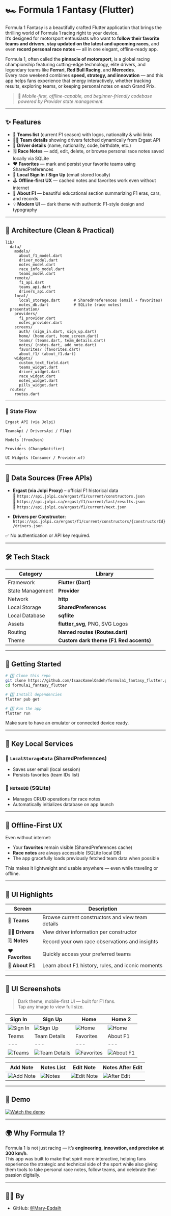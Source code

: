 # 🏎️ Formula 1 Fantasy (Flutter)

Formula 1 Fantasy is a beautifully crafted Flutter application that brings the thrilling world of Formula 1 racing right to your device.  
It’s designed for motorsport enthusiasts who want to **follow their favorite teams and drivers**, **stay updated on the latest and upcoming races**, and even **record personal race notes** — all in one elegant, offline-ready app.

Formula 1, often called the **pinnacle of motorsport**, is a global racing championship featuring cutting-edge technology, elite drivers, and legendary teams like **Ferrari**, **Red Bull Racing**, and **Mercedes**.  
Every race weekend combines **speed, strategy, and innovation** — and this app helps fans experience that energy interactively, whether tracking results, exploring teams, or keeping personal notes on each Grand Prix.

> 🎯 *Mobile-first, offline-capable, and beginner-friendly codebase powered by Provider state management.*

---

## ✨ Features

- 🏁 **Teams list** (current F1 season) with logos, nationality & wiki links
- 👨‍✈️ **Team details** showing drivers fetched dynamically from Ergast API
- 🧠 **Driver details** (name, nationality, code, birthdate, etc.)
- 🗒️ **Race Notes** — add, edit, delete, or browse personal race notes saved locally via SQLite
- ❤️ **Favorites** — mark and persist your favorite teams using SharedPreferences
- 🔐 **Local Sign In / Sign Up** (email stored locally)
- 🕹️ **Offline-first UX** — cached notes and favorites work even without internet
- 🧭 **About F1** — beautiful educational section summarizing F1 eras, cars, and records
- 💡 **Modern UI** — dark theme with authentic F1-style design and typography

---

## 🧱 Architecture (Clean & Practical)

```
lib/
  data/
    models/
      about_f1_model.dart
      driver_model.dart
      notes_model.dart
      race_info_model.dart
      teams_model.dart
    remote/
      f1_api.dart
      teams_api.dart
      drivers_api.dart
    local/
      local_storage.dart      # SharedPreferences (email + favorites)
      notes_db.dart           # SQLite (race notes)
  presentation/
    providers/
      f1_provider.dart
      notes_provider.dart
    screens/
      auth/ (sign_in.dart, sign_up.dart)
      home/ (home.dart, home_screen.dart)
      teams/ (teams.dart, team_details.dart)
      notes/ (notes.dart, add_note.dart)
      favorites/ (favorites.dart)
      about_f1/ (about_f1.dart)
    widgets/
      custom_text_field.dart
      teams_widget.dart
      driver_widget.dart
      race_widget.dart
      notes_widget.dart
      pills_widget.dart
  routes/
    routes.dart
```

---

### 🔄 State Flow

```
Ergast API (via Jolpi)
      ↓
TeamsApi / DriversApi / F1Api
      ↓
Models (fromJson)
      ↓
Providers (ChangeNotifier)
      ↓
UI Widgets (Consumer / Provider.of)
```

---

## 🔌 Data Sources (Free APIs)

- **Ergast (via Jolpi Proxy)** – official F1 historical data  
  🧩 `https://api.jolpi.ca/ergast/f1/current/constructors.json`  
  🧩 `https://api.jolpi.ca/ergast/f1/current/last/results.json`  
  🧩 `https://api.jolpi.ca/ergast/f1/current/next.json`

- **Drivers per Constructor:**  
  `https://api.jolpi.ca/ergast/f1/current/constructors/{constructorId}/drivers.json`

✅ No authentication or API key required.

---

## 🛠️ Tech Stack

| Category | Library |
|-----------|----------|
| Framework | **Flutter (Dart)** |
| State Management | **Provider** |
| Network | **http** |
| Local Storage | **SharedPreferences** |
| Local Database | **sqflite** |
| Assets | **flutter_svg**, PNG, SVG Logos |
| Routing | **Named routes (Routes.dart)** |
| Theme | **Custom dark theme (F1 Red accents)** |

---

## 🚀 Getting Started

```bash
# 1️⃣ Clone this repo
git clone https://github.com/IsaacKamelQadeh/formula1_fantasy_flutter.git
cd formula1_fantasy_flutter

# 2️⃣ Install dependencies
flutter pub get

# 3️⃣ Run the app
flutter run
```

Make sure to have an emulator or connected device ready.

---

## 🧩 Key Local Services

### 🔹 `LocalStorageData` (SharedPreferences)
- Saves user email (local session)
- Persists favorites (team IDs list)

### 🔹 `NotesDB` (SQLite)
- Manages CRUD operations for race notes
- Automatically initializes database on app launch

---

## 💾 Offline-First UX

Even without internet:
- Your **favorites** remain visible (SharedPreferences cache)
- **Race notes** are always accessible (SQLite local DB)
- The app gracefully loads previously fetched team data when possible

This makes it lightweight and usable anywhere — even while traveling or offline.

---

## 📱 UI Highlights

| Screen | Description |
|--------|--------------|
| 🏁 **Teams** | Browse current constructors and view team details |
| 👨‍✈️ **Drivers** | View driver information per constructor |
| 🗒️ **Notes** | Record your own race observations and insights |
| ❤️ **Favorites** | Quickly access your preferred teams |
| 🧠 **About F1** | Learn about F1 history, rules, and iconic moments |

---
## 📸 UI Screenshots

> Dark theme, mobile-first UI — built for F1 fans.  
> Tap any image to view full size.


| Sign In | Sign Up | Home | Home 2 |
|---|---|---|---|
| ![Sign In](assets/screenshots/sign_in.png) | ![Sign Up](assets/screenshots/sign_up.png)  | ![Home](assets/screenshots/home.png) | ![Home](assets/screenshots/home(2).png) |
Teams | Team Details | Favorites | About F1 |
|---|---|---|---|
![Teams](assets/screenshots/teams.png) | ![Team Details](assets/screenshots/team_details.png) | ![Favorites](assets/screenshots/favorites.png) | ![About F1](assets/screenshots/about_f1.png) |

| Add Note |Notes List  | Edit Note | Notes After Edit |
|---|---|---|---|
| ![Add Note](assets/screenshots/add_note.png) | ![Notes](assets/screenshots/notes.png) | ![Edit Note](assets/screenshots/edit_note.png) | ![After Edit](assets/screenshots/notes_after_edit.png) |


---
## 🎥 Demo

[![Watch the demo](assets/screenshots/home.png)](https://drive.google.com/file/d/1mU7Wwq-wfDZV2jYkW4Lea2BsboVoP8nZ/view?usp=drivesdk)

---

## 🌍 Why Formula 1?

Formula 1 is not just racing — it’s **engineering, innovation, and precision at 300 km/h**.  
This app was built to make that spirit more interactive, helping fans experience the strategic and technical side of the sport while also giving them tools to take personal race notes, follow teams, and celebrate their passion digitally.

---
## 🙋‍♂️ By

- GitHub: [@Mary-Eqdaih](https://github.com/Mary-eqdaih)

